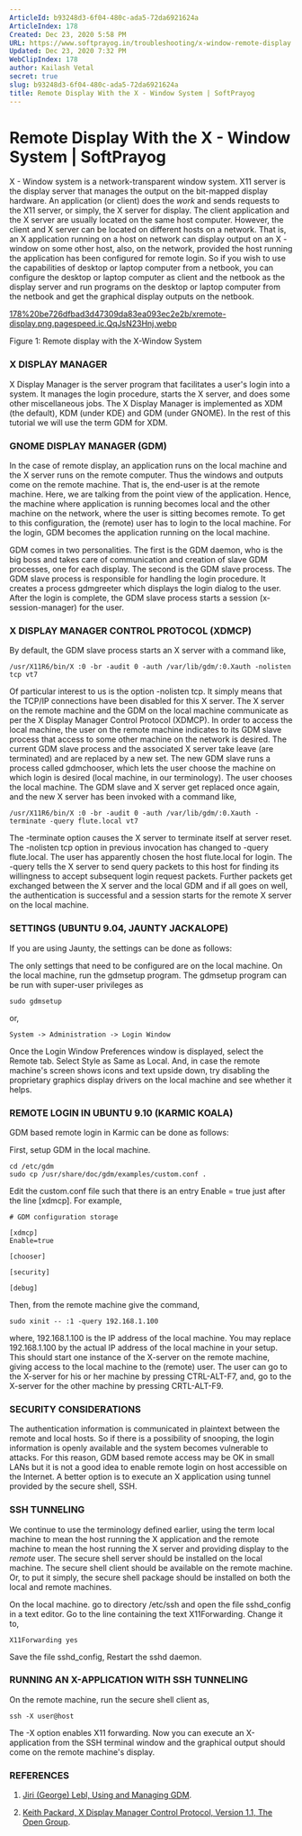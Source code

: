 ```yaml
---
ArticleId: b93248d3-6f04-480c-ada5-72da6921624a
ArticleIndex: 178
Created: Dec 23, 2020 5:58 PM
URL: https://www.softprayog.in/troubleshooting/x-window-remote-display
Updated: Dec 23, 2020 7:32 PM
WebClipIndex: 178
author: Kailash Vetal
secret: true
slug: b93248d3-6f04-480c-ada5-72da6921624a
title: Remote Display With the X - Window System | SoftPrayog
---
```

#  Remote Display With the X - Window System | SoftPrayog
X - Window system is a network-transparent window system. X11 server is the display server that manages the output on the bit-mapped display hardware. An application (or client) does the *work* and sends requests to the X11 server, or simply, the X server for display. The client application and the X server are usually located on the same host computer. However, the client and X server can be located on different hosts on a network. That is, an X application running on a host on network can display output on an X - window on some other host, also, on the network, provided the host running the application has been configured for remote login. So if you wish to use the capabilities of desktop or laptop computer from a netbook, you can configure the desktop or laptop computer as client and the netbook as the display server and run programs on the desktop or laptop computer from the netbook and get the graphical display outputs on the netbook.

[178%20be726dfbad3d47309da83ea093ec2e2b/xremote-display.png.pagespeed.ic.QqJsN23Hnj.webp](178%20be726dfbad3d47309da83ea093ec2e2b/xremote-display.png.pagespeed.ic.QqJsN23Hnj.webp)

Figure 1: Remote display with the X-Window System

### X DISPLAY MANAGER

X Display Manager is the server program that facilitates a user's login into a system. It manages the login procedure, starts the X server, and does some other miscellaneous jobs. The X Display Manager is implemented as XDM (the default), KDM (under KDE) and GDM (under GNOME). In the rest of this tutorial we will use the term GDM for XDM.

### GNOME DISPLAY MANAGER (GDM)

In the case of remote display, an application runs on the local machine and the X server runs on the remote computer. Thus the windows and outputs come on the remote machine. That is, the end-user is at the remote machine. Here, we are talking from the point view of the application. Hence, the machine where application is running becomes local and the other machine on the network, where the user is sitting becomes remote. To get to this configuration, the (remote) user has to login to the local machine. For the login, GDM becomes the application running on the local machine.

GDM comes in two personalities. The first is the GDM daemon, who is the big boss and takes care of communication and creation of slave GDM processes, one for each display. The second is the GDM slave process. The GDM slave process is responsible for handling the login procedure. It creates a process gdmgreeter which displays the login dialog to the user. After the login is complete, the GDM slave process starts a session (x-session-manager) for the user.

### X DISPLAY MANAGER CONTROL PROTOCOL (XDMCP)

By default, the GDM slave process starts an X server with a command like,

```
/usr/X11R6/bin/X :0 -br -audit 0 -auth /var/lib/gdm/:0.Xauth -nolisten tcp vt7

```

Of particular interest to us is the option -nolisten tcp. It simply means that the TCP/IP connections have been disabled for this X server. The X server on the remote machine and the GDM on the local machine communicate as per the X Display Manager Control Protocol (XDMCP). In order to access the local machine, the user on the remote machine indicates to its GDM slave process that access to some other machine on the network is desired. The current GDM slave process and the associated X server take leave (are terminated) and are replaced by a new set. The new GDM slave runs a process called gdmchooser, which lets the user choose the machine on which login is desired (local machine, in our terminology). The user chooses the local machine. The GDM slave and X server get replaced once again, and the new X server has been invoked with a command like,

```
/usr/X11R6/bin/X :0 -br -audit 0 -auth /var/lib/gdm/:0.Xauth -terminate -query flute.local vt7

```

The -terminate option causes the X server to terminate itself at server reset. The -nolisten tcp option in previous invocation has changed to -query flute.local. The user has apparently chosen the host flute.local for login. The -query tells the X server to send query packets to this host for finding its willingness to accept subsequent login request packets. Further packets get exchanged between the X server and the local GDM and if all goes on well, the authentication is successful and a session starts for the remote X server on the local machine.

### SETTINGS (UBUNTU 9.04, JAUNTY JACKALOPE)

If you are using Jaunty, the settings can be done as follows:

The only settings that need to be configured are on the local machine. On the local machine, run the gdmsetup program. The gdmsetup program can be run with super-user privileges as

```
sudo gdmsetup

```

or,

```
System -> Administration -> Login Window

```

Once the Login Window Preferences window is displayed, select the Remote tab. Select Style as Same as Local. And, in case the remote machine's screen shows icons and text upside down, try disabling the proprietary graphics display drivers on the local machine and see whether it helps.

### REMOTE LOGIN IN UBUNTU 9.10 (KARMIC KOALA)

GDM based remote login in Karmic can be done as follows:

First, setup GDM in the local machine.

```
cd /etc/gdm 
sudo cp /usr/share/doc/gdm/examples/custom.conf . 

```

Edit the custom.conf file such that there is an entry Enable = true just after the line [xdmcp]. For example,

```
# GDM configuration storage  

[xdmcp]
Enable=true

[chooser]

[security]

[debug]

```

Then, from the remote machine give the command,

```
sudo xinit -- :1 -query 192.168.1.100

```

where, 192.168.1.100 is the IP address of the local machine. You may replace 192.168.1.100 by the actual IP address of the local machine in your setup. This should start one instance of the X-server on the remote machine, giving access to the local machine to the (remote) user. The user can go to the X-server for his or her machine by pressing CTRL-ALT-F7, and, go to the X-server for the other machine by pressing CRTL-ALT-F9.

### SECURITY CONSIDERATIONS

The authentication information is communicated in plaintext between the remote and local hosts. So if there is a possibility of snooping, the login information is openly available and the system becomes vulnerable to attacks. For this reason, GDM based remote access may be OK in small LANs but it is not a good idea to enable remote login on host accessible on the Internet. A better option is to execute an X application using tunnel provided by the secure shell, SSH.

### SSH TUNNELING

We continue to use the terminology defined earlier, using the term local machine to mean the host running the X application and the remote machine to mean the host running the X server and providing display to the *remote* user. The secure shell server should be installed on the local machine. The secure shell client should be available on the remote machine. Or, to put it simply, the secure shell package should be installed on both the local and remote machines.

On the local machine. go to directory /etc/ssh and open the file sshd_config in a text editor. Go to the line containing the text X11Forwarding. Change it to,

```
X11Forwarding yes

```

Save the file sshd_config, Restart the sshd daemon.

### RUNNING AN X-APPLICATION WITH SSH TUNNELING

On the remote machine, run the secure shell client as,

```
ssh -X user@host

```

The -X option enables X11 forwarding. Now you can execute an X-application from the SSH terminal window and the graphical output should come on the remote machine's display.

### REFERENCES

1. [Jiri (George) Lebl, Using and Managing GDM](http://projects.gnome.org/gdm/docs/gdmtalk.pdf).

2. [Keith Packard, X Display Manager Control Protocol, Version 1.1, The Open Group](http://cgit.freedesktop.org/xorg/doc/xorg-docs/plain/hardcopy/XDMCP/xdmcp.PS.gz).
